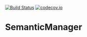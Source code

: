 [![Build Status](https://api.travis-ci.org/symbiote-h2020/SemanticManager.svg?branch=staging)](https://api.travis-ci.org/symbiote-h2020/SemanticManager)
[![codecov.io](https://codecov.io/github/symbiote-h2020/SemanticManager/branch/master/graph/badge.svg)](https://codecov.io/github/symbiote-h2020/SemanticManager)

# SemanticManager


